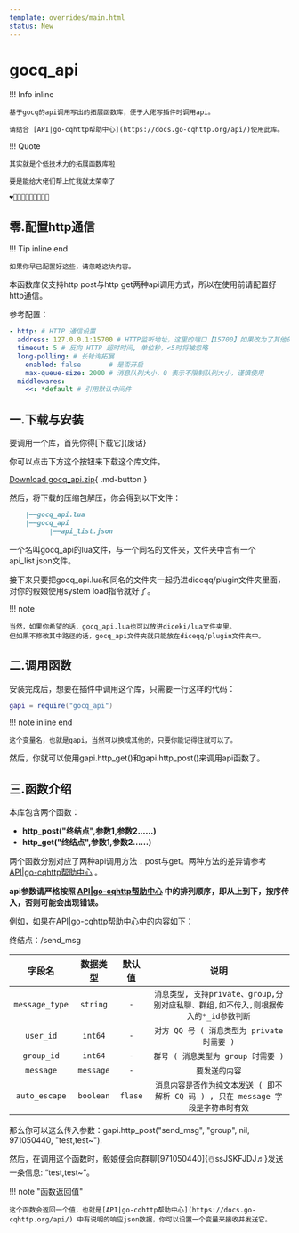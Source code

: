 ```yaml
---
template: overrides/main.html
status: New
---
```

# gocq_api

!!! Info inline

    基于gocq的api调用写出的拓展函数库，便于大佬写插件时调用api。
    
    请结合 [API|go-cqhttp帮助中心](https://docs.go-cqhttp.org/api/)使用此库。

!!! Quote

    其实就是个低技术力的拓展函数库啦
    
    要是能给大佬们帮上忙我就太荣幸了
    
    ❤️🧡💛💚💙💜🖤🤎🤍💝


## 零.配置http通信

!!! Tip inline end

    如果你早已配置好这些，请忽略这块内容。
    

本函数库仅支持http post与http get两种api调用方式，所以在使用前请配置好http通信。
    
参考配置：
    
```yaml
- http: # HTTP 通信设置
  address: 127.0.0.1:15700 # HTTP监听地址，这里的端口【15700】如果改为了其他的，需在gocq_api.lua中同步改动http_port的值
  timeout: 5 # 反向 HTTP 超时时间, 单位秒，<5时将被忽略
  long-polling: # 长轮询拓展
    enabled: false       # 是否开启
    max-queue-size: 2000 # 消息队列大小，0 表示不限制队列大小，谨慎使用
  middlewares:
    <<: *default # 引用默认中间件
```

## 一.下载与安装

要调用一个库，首先你得[下载它]{废话}

你可以点击下方这个按钮来下载这个库文件。

[Download gocq_api.zip](https://ssjskfjdj.netlify.app/download/scripts/gocq_api.zip){ .md-button }

然后，将下载的压缩包解压，你会得到以下文件：

``` md
    |——gocq_api.lua
    |——gocq_api
          |——api_list.json
```

一个名叫gocq_api的lua文件，与一个同名的文件夹，文件夹中含有一个api_list.json文件。

接下来只要把gocq_api.lua和同名的文件夹一起扔进diceqq/plugin文件夹里面，对你的骰娘使用system load指令就好了。

!!! note 

    当然，如果你希望的话，gocq_api.lua也可以放进diceki/lua文件夹里。
    但如果不修改其中路径的话，gocq_api文件夹就只能放在diceqq/plugin文件夹中。

## 二.调用函数

安装完成后，想要在插件中调用这个库，只需要一行这样的代码：

```lua
gapi = require("gocq_api")
```

!!! note inline end

    这个变量名，也就是gapi，当然可以换成其他的，只要你能记得住就可以了。

然后，你就可以使用gapi.http_get()和gapi.http_post()来调用api函数了。

## 三.函数介绍

本库包含两个函数：

- **http_post("终结点",参数1,参数2......)**
- **http_get("终结点",参数1,参数2......)**

两个函数分别对应了两种api调用方法：post与get。两种方法的差异请参考 [API|go-cqhttp帮助中心](https://docs.go-cqhttp.org/api/) 。

**api参数请严格按照 [API|go-cqhttp帮助中心](https://docs.go-cqhttp.org/api/) 中的排列顺序，即从上到下，按序传入，否则可能会出现错误。**

例如，如果在API|go-cqhttp帮助中心中的内容如下：


终结点：/send_msg



| 字段名         | 数据类型| 默认值  | 说明                                                                             |
| :------------: | :-----: | :-----: | :------------------------------------------------------------------------------: |
| `message_type` | `string`| `-`     |`消息类型, 支持private、group,分别对应私聊、群组,如不传入,则根据传入的*_id参数判断` |
| `user_id`      | `int64` | `-`     |`对方 QQ 号 ( 消息类型为 private 时需要 )`                                         |
| `group_id`     | `int64` | `-`     |`群号 ( 消息类型为 group 时需要 )`                                                 |
| `message`      |`message`| `-`     |`要发送的内容`                                                                     |
| `auto_escape`  |`boolean`| `flase` |`消息内容是否作为纯文本发送 ( 即不解析 CQ 码 ) , 只在 message 字段是字符串时有效`   |



那么你可以这么传入参数：gapi.http_post("send_msg", "group", nil, 971050440, "test,test~").

然后，在调用这个函数时，骰娘便会向群聊[971050440]{☃️ssJSKFJDJ♬}发送一条信息: “test,test~”。

!!! note "函数返回值"

    这个函数会返回一个值，也就是[API|go-cqhttp帮助中心](https://docs.go-cqhttp.org/api/) 中有说明的响应json数据，你可以设置一个变量来接收并发送它。
